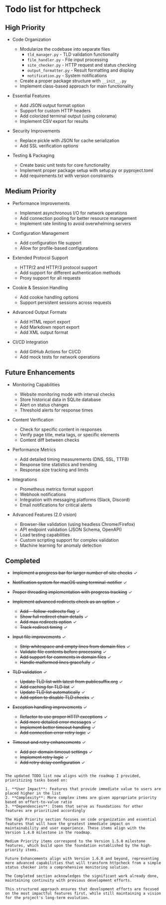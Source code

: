 # Todo list for httpcheck

## High Priority

* Code Organization
  * Modularize the codebase into separate files
    * `tld_manager.py` - TLD validation functionality
    * `file_handler.py` - File input processing
    * `site_checker.py` - HTTP request and status checking
    * `output_formatter.py` - Result formatting and display
    * `notification.py` - System notifications
  * Create a proper package structure with `__init__.py`
  * Implement class-based approach for main functionality

* Essential Features
  * Add JSON output format option
  * Support for custom HTTP headers
  * Add colorized terminal output (using colorama)
  * Implement CSV export for results

* Security Improvements
  * Replace pickle with JSON for cache serialization
  * Add SSL verification options

* Testing & Packaging
  * Create basic unit tests for core functionality
  * Implement proper package setup with setup.py or pyproject.toml
  * Add requirements.txt with version constraints

## Medium Priority

* Performance Improvements
  * Implement asynchronous I/O for network operations
  * Add connection pooling for better resource management
  * Implement rate limiting to avoid overwhelming servers

* Configuration Management
  * Add configuration file support
  * Allow for profile-based configurations

* Extended Protocol Support
  * HTTP/2 and HTTP/3 protocol support
  * Add support for different authentication methods
  * Proxy support for all requests

* Cookie & Session Handling
  * Add cookie handling options
  * Support persistent sessions across requests

* Advanced Output Formats
  * Add HTML report export
  * Add Markdown report export
  * Add XML output format

* CI/CD Integration
  * Add GitHub Actions for CI/CD
  * Add mock tests for network operations

## Future Enhancements

* Monitoring Capabilities
  * Website monitoring mode with interval checks
  * Store historical data in SQLite database
  * Alert on status changes
  * Threshold alerts for response times

* Content Verification
  * Check for specific content in responses
  * Verify page title, meta tags, or specific elements
  * Content diff between checks

* Performance Metrics
  * Add detailed timing measurements (DNS, SSL, TTFB)
  * Response time statistics and trending
  * Response size tracking and limits

* Integrations
  * Prometheus metrics format support
  * Webhook notifications
  * Integration with messaging platforms (Slack, Discord)
  * Email notifications for critical alerts

* Advanced Features (2.0 vision)
  * Browser-like validation (using headless Chrome/Firefox)
  * API endpoint validation (JSON Schema, OpenAPI)
  * Load testing capabilities
  * Custom scripting support for complex validation
  * Machine learning for anomaly detection

## Completed

* ~~Implement a progress bar for larger number of site checks~~ ✓
* ~~Notification system for macOS using terminal-notifier~~ ✓
* ~~Proper threading implementation with progress tracking~~ ✓
* ~~Implement advanced redirects check as an option~~ ✓
  * ~~Add --follow-redirects flag~~ ✓
  * ~~Show full redirect chain details~~ ✓
  * ~~Add max redirects option~~ ✓
  * ~~Track redirect timing~~ ✓

* ~~Input file improvements~~ ✓
  * ~~Strip whitespace and empty lines from domain files~~ ✓
  * ~~Validate file contents before processing~~ ✓
  * ~~Add support for comments in domain files~~ ✓
  * ~~Handle malformed lines gracefully~~ ✓

* ~~TLD validation~~ ✓
  * ~~Update TLD list with latest from publicsuffix.org~~ ✓
  * ~~Add caching for TLD list~~ ✓
  * ~~Update TLD list automatically~~ ✓
  * ~~Add option to disable TLD checks~~ ✓

* ~~Exception handling improvements~~ ✓
  * ~~Refactor to use proper HTTP exceptions~~ ✓
  * ~~Add more detailed error messages~~ ✓
  * ~~Implement better timeout handling~~ ✓
  * ~~Add connection error retry logic~~ ✓

* ~~Timeout and retry enhancements~~ ✓
  * ~~Add per-domain timeout settings~~ ✓
  * ~~Implement retry logic~~ ✓
  * ~~Add retry delay configuration~~ ✓

```

The updated TODO list now aligns with the roadmap I provided, prioritizing tasks based on:

1. **User Impact**: Features that provide immediate value to users are placed higher in the list
2. **Complexity**: More complex items are given appropriate priority based on effort-to-value ratio
3. **Dependencies**: Items that serve as foundations for other features are prioritized accordingly

The High Priority section focuses on code organization and essential features that will have the greatest immediate impact on maintainability and user experience. These items align with the Version 1.4.0 milestone in the roadmap.

Medium Priority items correspond to the Version 1.5.0 milestone features, which build upon the foundation established by the high-priority items.

Future Enhancements align with Version 1.6.0 and beyond, representing more advanced capabilities that will transform httpcheck from a simple status checker into a comprehensive monitoring solution.

The Completed section acknowledges the significant work already done, maintaining continuity with previous development efforts.

This structured approach ensures that development efforts are focused on the most impactful features first, while still maintaining a vision for the project's long-term evolution.
